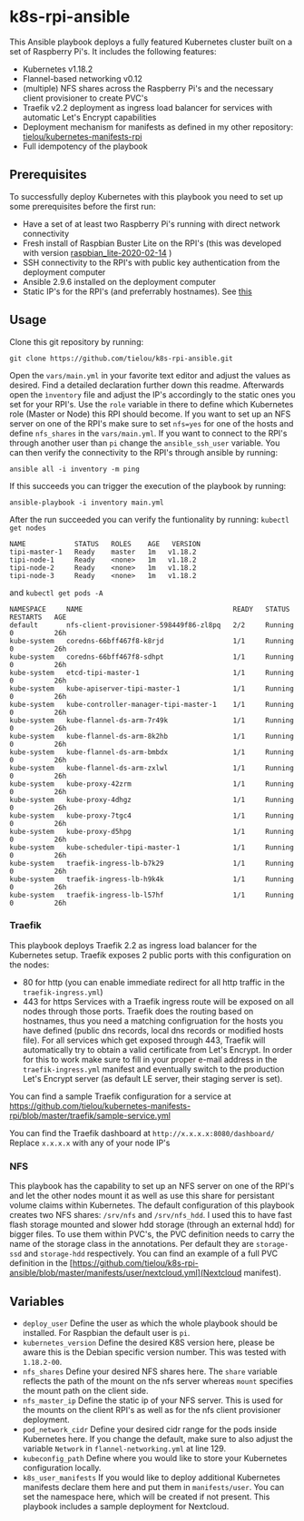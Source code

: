 # k8s-rpi-ansible
This Ansible playbook deploys a fully featured Kubernetes cluster built on a set of Raspberry Pi's.
It includes the following features:
* Kubernetes v1.18.2
* Flannel-based networking v0.12
* (multiple) NFS shares across the Raspberry Pi's and the necessary client provisioner to create PVC's
* Traefik v2.2 deployment as ingress load balancer for services with automatic Let's Encrypt capabilities
* Deployment mechanism for manifests as defined in my other repository: [tielou/kubernetes-manifests-rpi](https://github.com/tielou/kubernetes-manifests-rpi)
* Full idempotency of the playbook

## Prerequisites
To successfully deploy Kubernetes with this playbook you need to set up some prerequisites before the first run:
* Have a set of at least two Raspberry Pi's running with direct network connectivity
* Fresh install of Raspbian Buster Lite on the RPI's (this was developed with version [raspbian_lite-2020-02-14](http://downloads.raspberrypi.org/raspbian_lite/images/raspbian_lite-2020-02-14/2020-02-13-raspbian-buster-lite.zip) )
* SSH connectivity to the RPI's with public key authentication from the deployment computer
* Ansible 2.9.6 installed on the deployment computer
* Static IP's for the RPI's (and preferrably hostnames). See [this](https://thepihut.com/blogs/raspberry-pi-tutorials/how-to-give-your-raspberry-pi-a-static-ip-address-update)

## Usage
Clone this git repository by running:
```
git clone https://github.com/tielou/k8s-rpi-ansible.git
```
Open the `vars/main.yml` in your favorite text editor and adjust the values as desired. Find a detailed declaration further down this readme.
Afterwards open the `ìnventory` file and adjust the IP's accordingly to the static ones you set for your RPI's.
Use the `role` variable in there to define which Kubernetes role (Master or Node) this RPI should become. If you want to set up an NFS server on one of the RPI's make sure to set `nfs=yes` for one of the hosts and define `nfs_shares` in the `vars/main.yml`.
If you want to connect to the RPI's through another user than `pi` change the `ansible_ssh_user` variable.
You can then verify the connectivity to the RPI's through ansible by running:
```
ansible all -i inventory -m ping
```
If this succeeds you can trigger the execution of the playbook by running:
```
ansible-playbook -i inventory main.yml
```

After the run succeeded you can verify the funtionality by running:
`kubectl get nodes`

```
NAME            STATUS   ROLES    AGE   VERSION
tipi-master-1   Ready    master   1m   v1.18.2
tipi-node-1     Ready    <none>   1m   v1.18.2
tipi-node-2     Ready    <none>   1m   v1.18.2
tipi-node-3     Ready    <none>   1m   v1.18.2
```

and `kubectl get pods -A`

```
NAMESPACE     NAME                                     READY   STATUS    RESTARTS   AGE
default       nfs-client-provisioner-598449f86-zl8pq   2/2     Running   0          26h
kube-system   coredns-66bff467f8-k8rjd                 1/1     Running   0          26h
kube-system   coredns-66bff467f8-sdhpt                 1/1     Running   0          26h
kube-system   etcd-tipi-master-1                       1/1     Running   0          26h
kube-system   kube-apiserver-tipi-master-1             1/1     Running   0          26h
kube-system   kube-controller-manager-tipi-master-1    1/1     Running   0          26h
kube-system   kube-flannel-ds-arm-7r49k                1/1     Running   0          26h
kube-system   kube-flannel-ds-arm-8k2hb                1/1     Running   0          26h
kube-system   kube-flannel-ds-arm-bmbdx                1/1     Running   0          26h
kube-system   kube-flannel-ds-arm-zxlwl                1/1     Running   0          26h
kube-system   kube-proxy-42zrm                         1/1     Running   0          26h
kube-system   kube-proxy-4dhgz                         1/1     Running   0          26h
kube-system   kube-proxy-7tgc4                         1/1     Running   0          26h
kube-system   kube-proxy-d5hpg                         1/1     Running   0          26h
kube-system   kube-scheduler-tipi-master-1             1/1     Running   0          26h
kube-system   traefik-ingress-lb-b7k29                 1/1     Running   0          26h
kube-system   traefik-ingress-lb-h9k4k                 1/1     Running   0          26h
kube-system   traefik-ingress-lb-l57hf                 1/1     Running   0          26h
```

### Traefik
This playbook deploys Traefik 2.2 as ingress load balancer for the Kubernetes setup. Traefik exposes 2 public ports with this configuration on the nodes:
* 80 for http (you can enable immediate redirect for all http traffic in the `traefik-ingress.yml`)
* 443 for https
Services with a Traefik ingress route will be exposed on all nodes through those ports. Traefik does the routing based on hostnames, thus you need a matching configruation for the hosts you have defined (public dns records, local dns records or modified hosts file).
For all services which get exposed through 443, Traefik will automatically try to obtain a valid certificate from Let's Encrypt.
In order for this to work make sure to fill in your proper e-mail address in the `traefik-ingress.yml` manifest and eventually switch to the production Let's Encrypt server (as default LE server, their staging server is set).

You can find a sample Traefik configuration for a service at https://github.com/tielou/kubernetes-manifests-rpi/blob/master/traefik/sample-service.yml

You can find the Traefik dashboard at `http://x.x.x.x:8080/dashboard/` Replace `x.x.x.x` with any of your node IP's

### NFS
This playbook has the capability to set up an NFS server on one of the RPI's and let the other nodes mount it as well as use this share for persistant volume claims within Kubernetes.
The default configuration of this playbook creates two NFS shares: `/srv/nfs` and `/srv/nfs_hdd`. I used this to have fast flash storage mounted and slower hdd storage (through an external hdd) for bigger files.
To use them within PVC's, the PVC definition needs to carry the name of the storage class in the annotations. Per default they are `storage-ssd` and `storage-hdd` respectively. You can find an example of a full PVC definition in the [https://github.com/tielou/k8s-rpi-ansible/blob/master/manifests/user/nextcloud.yml](Nextcloud manifest).


## Variables

* `deploy_user` Define the user as which the whole playbook should be installed. For Raspbian the default user is `pi`.
* `kubernetes_version` Define the desired K8S version here, please be aware this is the Debian specific version number. This was tested with `1.18.2-00`.
* `nfs_shares` Define your desired NFS shares here. The `share` variable reflects the path of the mount on the nfs server whereas `mount` specifies the mount path on the client side.
* `nfs_master_ip` Define the static ip of your NFS server. This is used for the mounts on the client RPI's as well as for the nfs client provisioner deployment.
* `pod_network_cidr` Define your desired cidr range for the pods inside Kubernetes here. If you change the default, make sure to also adjust the variable `Network` in `flannel-networking.yml` at line 129.
* `kubeconfig_path` Define where you would like to store your Kubernetes configuration locally.
* `k8s_user_manifests` If you would like to deploy additional Kubernetes manifests declare them here and put them in `manifests/user`. You can set the namespace here, which will be created if not present. This playbook includes a sample deployment for Nextcloud.